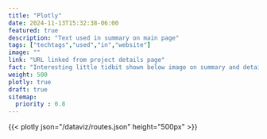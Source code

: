 ```yaml
---
title: "Plotly"
date: 2024-11-13T15:32:38-06:00
featured: true
description: "Text used in summary on main page"
tags: ["techtags","used","in","website"]
image: ""
link: "URL linked from project details page"
fact: "Interesting little tidbit shown below image on summary and detail page"
weight: 500
plotly: true
draft: true
sitemap:
  priority : 0.8
---
```


{{< plotly json="/dataviz/routes.json" height="500px" >}}